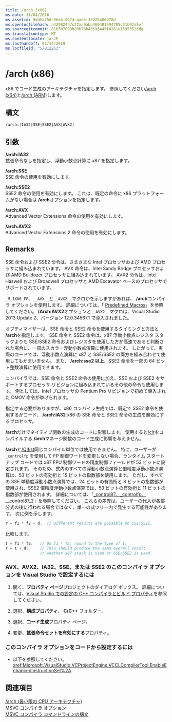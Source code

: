 ```yaml
---
title: /arch (x86)
ms.date: 11/04/2016
ms.assetid: 9dd5a75d-06e4-4674-aade-33228486078d
ms.openlocfilehash: a429824a7c22aa9aba460481394785d31b92a5ef
ms.sourcegitcommit: 8105b7003b89b73b4359644ff4281e1595352dda
ms.translationtype: MT
ms.contentlocale: ja-JP
ms.lasthandoff: 03/14/2019
ms.locfileid: "57812253"
---
```

# <a name="arch-x86"></a>/arch (x86)

x86 でコード生成のアーキテクチャを指定します。 参照してください[/arch (x64)](arch-x64.md)と[/arch (ARM)](arch-arm.md)します。

## <a name="syntax"></a>構文

```
/arch:[IA32|SSE|SSE2|AVX|AVX2]
```

## <a name="arguments"></a>引数

**/arch:IA32**<br/>
拡張命令なしを指定し、浮動小数点計算に x87 を指定します。

**/arch:SSE**<br/>
SSE 命令の使用を有効にします。

**/arch:SSE2**<br/>
SSE2 命令の使用を有効にします。 これは、既定の命令に x86 プラットフォームがない場合は **/arch**オプションを指定します。

**/arch:AVX**<br/>
Advanced Vector Extensions 命令の使用を有効にします。

**/arch:AVX2**<br/>
Advanced Vector Extensions 2 命令の使用を有効にします。

## <a name="remarks"></a>Remarks

SSE 命令および SSE2 命令は、さまざまな Intel プロセッサおよび AMD プロセッサに組み込まれています。 AVX 命令は、Intel Sandy Bridge プロセッサおよび AMD Bulldozer プロセッサに組み込まれています。 AVX2 命令は、Intel Haswell および Broadwell プロセッサと AMD Excavator ベースのプロセッサでサポートされています。

`_M_IX86_FP`、`__AVX__`と`__AVX2__`マクロかを示しますがあれば、 **/arch**コンパイラ オプションを使用します。 詳細については、「 [Predefined Macros](../../preprocessor/predefined-macros.md)」を参照してください。 **/Arch:AVX2**オプションと`__AVX2__`マクロは、Visual Studio 2013 Update 2、バージョン 12.0.34567.1 で導入されました。

オプティマイザーは、SSE 命令と SSE2 命令を使用するタイミングと方法と **/arch**を指定します。 SSE 命令と SSE2 命令は、x87 浮動小数点レジスタ スタックよりも SSE/SSE2 命令およびレジスタを使用した方が高速であると判断された場合に、一部のスカラー浮動小数点演算に使用されます。 したがって、実際のコードでは、浮動小数点演算に x87 と SSE/SSE2 の両方を組み合わせて使用してもかまいません。 また、 **/arch:sse2 以上**、SSE2 命令を一部の 64 ビット整数演算に使用できます。

コンパイラでは、SSE 命令と SSE2 命令の使用に加え、SSE および SSE2 をサポートするプロセッサ リビジョンに組み込まれているその他の命令も使用します。 例としては、Intel プロセッサの Pentium Pro リビジョンで初めて導入された CMOV 命令が挙げられます。

指定する必要がありますが、x86 コンパイラ生成では、既定で SSE2 命令を使用するがコード、 **/arch:IA32** x86 の SSE 命令と SSE2 命令の生成を無効にするプロセッサ。

**/arch**だけでネイティブ関数の生成のコードに影響します。 使用すると[/clr](clr-common-language-runtime-compilation.md)をコンパイルする **/arch**マネージ関数のコード生成に影響を与えません。

**/arch**と[/QIfist](qifist-suppress-ftol.md)同じコンパイル単位では使用できません。 特に、ユーザーが `_controlfp` を使用して FP 制御ワードを変更しない場合、ランタイム スタートアップ コードでは x87 FPU 制御ワードの精度制御フィールドが 53 ビットに設定されます。 そのため、式内のすべての浮動小数点演算と倍精度浮動小数点演算は、53 ビットの有効桁と 15 ビットの指数部を使用します。 ただし、すべての SSE 単精度浮動小数点演算では、24 ビットの有効桁と 8 ビットの指数部が使用され、SSE2 倍精度浮動小数点演算では、53 ビットの有効桁と 11 ビットの指数部が使用されます。 詳細については、「[_control87、_controlfp、\__control87_2](../../c-runtime-library/reference/control87-controlfp-control87-2.md)」を参照してください。 これらの差異は、ユーザーの代入が各部分式の後に行われる場合ではなく、単一の式ツリー内で発生する可能性があります。 次に例を示します。

```cpp
r = f1 * f2 + d;  // Different results are possible on SSE/SSE2.
```

比較します。

```cpp
t = f1 * f2;   // Do f1 * f2, round to the type of t.
r = t + d;     // This should produce the same overall result
               // whether x87 stack is used or SSE/SSE2 is used.
```

### <a name="to-set-this-compiler-option-for-avx-avx2-ia32-sse-or-sse2-in-visual-studio"></a>AVX、AVX2、IA32、SSE、または SSE2 のこのコンパイラ オプションを Visual Studio で設定するには

1. 開く、**プロパティ ページ**プロジェクトのダイアログ ボックス。 詳細については、[Visual Studio での設定の C++ コンパイラとビルド プロパティ](../working-with-project-properties.md)を参照してください。

1. 選択、**構成プロパティ**、 **C/C++** フォルダー。

1. 選択、**コード生成**プロパティ ページ。

1. 変更、**拡張命令セットを有効にする**プロパティ。

### <a name="to-set-this-compiler-option-programmatically"></a>このコンパイラ オプションをコードから設定するには

- 以下を参照してください。<xref:Microsoft.VisualStudio.VCProjectEngine.VCCLCompilerTool.EnableEnhancedInstructionSet%2A>

## <a name="see-also"></a>関連項目

[/arch (最小限の CPU アーキテクチャ)](arch-minimum-cpu-architecture.md)<br/>
[MSVC コンパイラ オプション](compiler-options.md)<br/>
[MSVC コンパイラ コマンドラインの構文](compiler-command-line-syntax.md)
